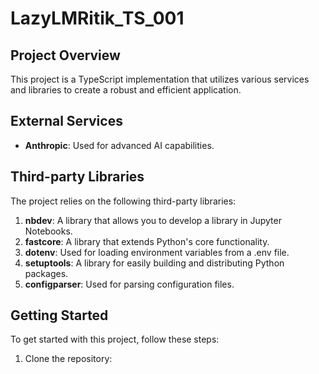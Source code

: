 # LazyLMRitik_TS_001

## Project Overview

This project is a TypeScript implementation that utilizes various services and libraries to create a robust and efficient application.

## External Services

- **Anthropic**: Used for advanced AI capabilities.

## Third-party Libraries

The project relies on the following third-party libraries:

1. **nbdev**: A library that allows you to develop a library in Jupyter Notebooks.
2. **fastcore**: A library that extends Python's core functionality.
3. **dotenv**: Used for loading environment variables from a .env file.
4. **setuptools**: A library for easily building and distributing Python packages.
5. **configparser**: Used for parsing configuration files.

## Getting Started

To get started with this project, follow these steps:

1. Clone the repository: